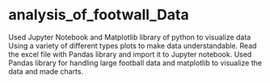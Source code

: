 # analysis_of_footwall_Data

Used Jupyter Notebook and Matplotlib library of python to visualize data
Using a variety of different types plots to make data understandable.
Read the excel file with Pandas library and import it to Jupyter notebook.
Used Pandas library for handling large football data and matplotlib to visualize the data and made charts.
